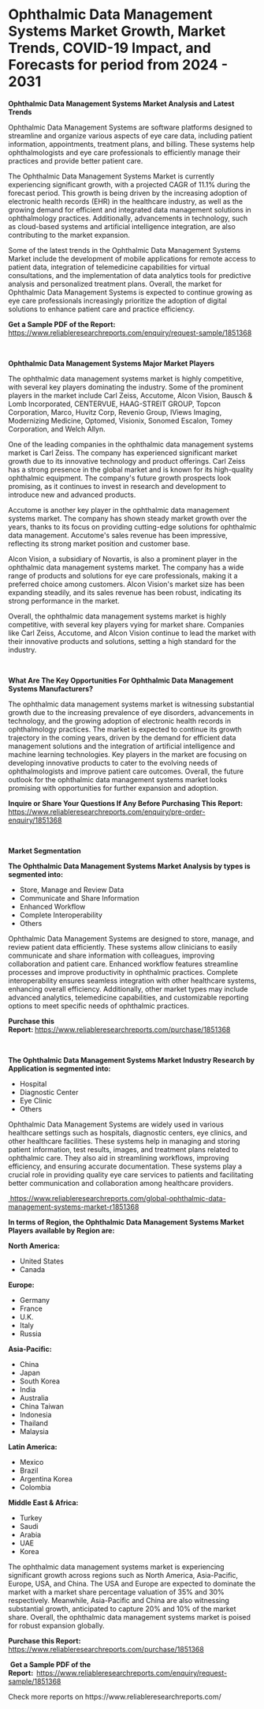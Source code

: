 <p><h1>Ophthalmic Data Management Systems Market Growth, Market Trends, COVID-19 Impact, and Forecasts for period from 2024 - 2031</h1></p><p><strong>Ophthalmic Data Management Systems Market Analysis and Latest Trends</strong></p>
<p><p>Ophthalmic Data Management Systems are software platforms designed to streamline and organize various aspects of eye care data, including patient information, appointments, treatment plans, and billing. These systems help ophthalmologists and eye care professionals to efficiently manage their practices and provide better patient care.</p><p>The Ophthalmic Data Management Systems Market is currently experiencing significant growth, with a projected CAGR of 11.1% during the forecast period. This growth is being driven by the increasing adoption of electronic health records (EHR) in the healthcare industry, as well as the growing demand for efficient and integrated data management solutions in ophthalmology practices. Additionally, advancements in technology, such as cloud-based systems and artificial intelligence integration, are also contributing to the market expansion.</p><p>Some of the latest trends in the Ophthalmic Data Management Systems Market include the development of mobile applications for remote access to patient data, integration of telemedicine capabilities for virtual consultations, and the implementation of data analytics tools for predictive analysis and personalized treatment plans. Overall, the market for Ophthalmic Data Management Systems is expected to continue growing as eye care professionals increasingly prioritize the adoption of digital solutions to enhance patient care and practice efficiency.</p></p>
<p><strong>Get a Sample PDF of the Report:&nbsp;</strong> <a href="https://www.reliableresearchreports.com/enquiry/request-sample/1851368">https://www.reliableresearchreports.com/enquiry/request-sample/1851368</a></p>
<p>&nbsp;</p>
<p><strong>Ophthalmic Data Management Systems Major Market Players</strong></p>
<p><p>The ophthalmic data management systems market is highly competitive, with several key players dominating the industry. Some of the prominent players in the market include Carl Zeiss, Accutome, Alcon Vision, Bausch & Lomb Incorporated, CENTERVUE, HAAG-STREIT GROUP, Topcon Corporation, Marco, Huvitz Corp, Revenio Group, IViews Imaging, Modernizing Medicine, Optomed, Visionix, Sonomed Escalon, Tomey Corporation, and Welch Allyn.</p><p>One of the leading companies in the ophthalmic data management systems market is Carl Zeiss. The company has experienced significant market growth due to its innovative technology and product offerings. Carl Zeiss has a strong presence in the global market and is known for its high-quality ophthalmic equipment. The company's future growth prospects look promising, as it continues to invest in research and development to introduce new and advanced products.</p><p>Accutome is another key player in the ophthalmic data management systems market. The company has shown steady market growth over the years, thanks to its focus on providing cutting-edge solutions for ophthalmic data management. Accutome's sales revenue has been impressive, reflecting its strong market position and customer base.</p><p>Alcon Vision, a subsidiary of Novartis, is also a prominent player in the ophthalmic data management systems market. The company has a wide range of products and solutions for eye care professionals, making it a preferred choice among customers. Alcon Vision's market size has been expanding steadily, and its sales revenue has been robust, indicating its strong performance in the market.</p><p>Overall, the ophthalmic data management systems market is highly competitive, with several key players vying for market share. Companies like Carl Zeiss, Accutome, and Alcon Vision continue to lead the market with their innovative products and solutions, setting a high standard for the industry.</p></p>
<p>&nbsp;</p>
<p><strong>What Are The Key Opportunities For Ophthalmic Data Management Systems Manufacturers?</strong></p>
<p><p>The ophthalmic data management systems market is witnessing substantial growth due to the increasing prevalence of eye disorders, advancements in technology, and the growing adoption of electronic health records in ophthalmology practices. The market is expected to continue its growth trajectory in the coming years, driven by the demand for efficient data management solutions and the integration of artificial intelligence and machine learning technologies. Key players in the market are focusing on developing innovative products to cater to the evolving needs of ophthalmologists and improve patient care outcomes. Overall, the future outlook for the ophthalmic data management systems market looks promising with opportunities for further expansion and adoption.</p></p>
<p><strong>Inquire or Share Your Questions If Any Before Purchasing This Report:</strong> <a href="https://www.reliableresearchreports.com/enquiry/pre-order-enquiry/1851368">https://www.reliableresearchreports.com/enquiry/pre-order-enquiry/1851368</a></p>
<p>&nbsp;</p>
<p><strong>Market Segmentation</strong></p>
<p><strong>The Ophthalmic Data Management Systems Market Analysis by types is segmented into:</strong></p>
<p><ul><li>Store, Manage and Review Data</li><li>Communicate and Share Information</li><li>Enhanced Workflow</li><li>Complete Interoperability</li><li>Others</li></ul></p>
<p><p>Ophthalmic Data Management Systems are designed to store, manage, and review patient data efficiently. These systems allow clinicians to easily communicate and share information with colleagues, improving collaboration and patient care. Enhanced workflow features streamline processes and improve productivity in ophthalmic practices. Complete interoperability ensures seamless integration with other healthcare systems, enhancing overall efficiency. Additionally, other market types may include advanced analytics, telemedicine capabilities, and customizable reporting options to meet specific needs of ophthalmic practices.</p></p>
<p><strong>Purchase this Report:&nbsp;</strong><a href="https://www.reliableresearchreports.com/purchase/1851368">https://www.reliableresearchreports.com/purchase/1851368</a></p>
<p>&nbsp;</p>
<p><strong>The Ophthalmic Data Management Systems Market Industry Research by Application is segmented into:</strong></p>
<p><ul><li>Hospital</li><li>Diagnostic Center</li><li>Eye Clinic</li><li>Others</li></ul></p>
<p><p>Ophthalmic Data Management Systems are widely used in various healthcare settings such as hospitals, diagnostic centers, eye clinics, and other healthcare facilities. These systems help in managing and storing patient information, test results, images, and treatment plans related to ophthalmic care. They also aid in streamlining workflows, improving efficiency, and ensuring accurate documentation. These systems play a crucial role in providing quality eye care services to patients and facilitating better communication and collaboration among healthcare providers.</p></p>
<p><a href="https://www.reliableresearchreports.com/global-ophthalmic-data-management-systems-market-r1851368">&nbsp;https://www.reliableresearchreports.com/global-ophthalmic-data-management-systems-market-r1851368</a></p>
<p><strong>In terms of Region, the Ophthalmic Data Management Systems Market Players available by Region are:</strong></p>
<p>
    <p> <strong> North America: </strong>
        <ul>
            <li>United States</li>
            <li>Canada</li>
        </ul>
        </p> 
    <p> <strong> Europe: </strong>
        <ul>
            <li>Germany</li>
            <li>France</li>
            <li>U.K.</li>
            <li>Italy</li>
            <li>Russia</li>
        </ul>
        </p> 
    <p> <strong> Asia-Pacific: </strong>
        <ul>
            <li>China</li>
            <li>Japan</li>
            <li>South Korea</li>
            <li>India</li>
            <li>Australia</li>
            <li>China Taiwan</li>
            <li>Indonesia</li>
            <li>Thailand</li>
            <li>Malaysia</li>
        </ul>
        </p> 
    <p> <strong> Latin America: </strong>
        <ul>
            <li>Mexico</li>
            <li>Brazil</li>
            <li>Argentina Korea</li>
            <li>Colombia</li>
        </ul>
        </p> 
    <p> <strong> Middle East & Africa: </strong>
        <ul>
            <li>Turkey</li>
            <li>Saudi</li>
            <li>Arabia</li>
            <li>UAE</li>
            <li>Korea</li>
        </ul>
    </p>
    </p>
<p><p>The ophthalmic data management systems market is experiencing significant growth across regions such as North America, Asia-Pacific, Europe, USA, and China. The USA and Europe are expected to dominate the market with a market share percentage valuation of 35% and 30% respectively. Meanwhile, Asia-Pacific and China are also witnessing substantial growth, anticipated to capture 20% and 10% of the market share. Overall, the ophthalmic data management systems market is poised for robust expansion globally.</p></p>
<p><strong>Purchase this Report: </strong><a href="https://www.reliableresearchreports.com/purchase/1851368">https://www.reliableresearchreports.com/purchase/1851368</a></p>
<p>&nbsp;<strong>Get a Sample PDF of the Report:&nbsp;&nbsp;</strong><a href="https://www.reliableresearchreports.com/enquiry/request-sample/1851368">https://www.reliableresearchreports.com/enquiry/request-sample/1851368</a></p>
<p><strong></strong></p>
<p>Check more reports on https://www.reliableresearchreports.com/</p>